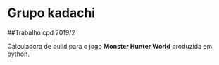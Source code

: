 # Grupo kadachi

##Trabalho cpd 2019/2

Calculadora de build para o jogo **Monster Hunter World** produzida em python.
